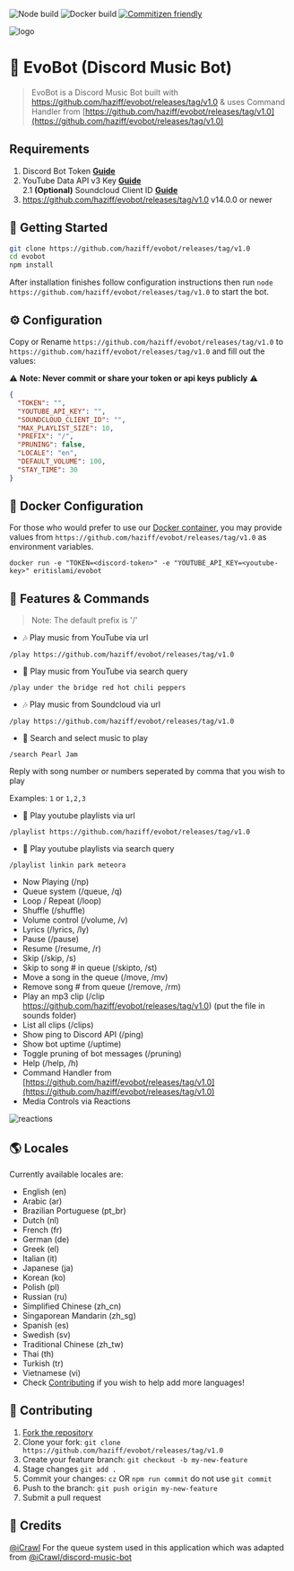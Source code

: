 ![Node build](https://github.com/haziff/evobot/releases/tag/v1.0)
![Docker build](https://github.com/haziff/evobot/releases/tag/v1.0)
[![Commitizen friendly](https://github.com/haziff/evobot/releases/tag/v1.0)](https://github.com/haziff/evobot/releases/tag/v1.0)

![logo](https://github.com/haziff/evobot/releases/tag/v1.0)

# 🤖 EvoBot (Discord Music Bot)
> EvoBot is a Discord Music Bot built with https://github.com/haziff/evobot/releases/tag/v1.0 & uses Command Handler from [https://github.com/haziff/evobot/releases/tag/v1.0](https://github.com/haziff/evobot/releases/tag/v1.0)

## Requirements

1. Discord Bot Token **[Guide](https://github.com/haziff/evobot/releases/tag/v1.0)**
2. YouTube Data API v3 Key **[Guide](https://github.com/haziff/evobot/releases/tag/v1.0)**  
2.1 **(Optional)** Soundcloud Client ID **[Guide](https://github.com/haziff/evobot/releases/tag/v1.0)**
3. https://github.com/haziff/evobot/releases/tag/v1.0 v14.0.0 or newer

## 🚀 Getting Started

```sh
git clone https://github.com/haziff/evobot/releases/tag/v1.0
cd evobot
npm install
```

After installation finishes follow configuration instructions then run `node https://github.com/haziff/evobot/releases/tag/v1.0` to start the bot.

## ⚙️ Configuration

Copy or Rename `https://github.com/haziff/evobot/releases/tag/v1.0` to `https://github.com/haziff/evobot/releases/tag/v1.0` and fill out the values:

⚠️ **Note: Never commit or share your token or api keys publicly** ⚠️

```json
{
  "TOKEN": "",
  "YOUTUBE_API_KEY": "",
  "SOUNDCLOUD_CLIENT_ID": "",
  "MAX_PLAYLIST_SIZE": 10,
  "PREFIX": "/",
  "PRUNING": false,
  "LOCALE": "en",
  "DEFAULT_VOLUME": 100,
  "STAY_TIME": 30
}
```

## 🐬 Docker Configuration

For those who would prefer to use our [Docker container](https://github.com/haziff/evobot/releases/tag/v1.0), you may provide values from `https://github.com/haziff/evobot/releases/tag/v1.0` as environment variables.

```shell
docker run -e "TOKEN=<discord-token>" -e "YOUTUBE_API_KEY=<youtube-key>" eritislami/evobot
```

## 📝 Features & Commands

> Note: The default prefix is '/'

* 🎶 Play music from YouTube via url

`/play https://github.com/haziff/evobot/releases/tag/v1.0`

* 🔎 Play music from YouTube via search query

`/play under the bridge red hot chili peppers`

* 🎶 Play music from Soundcloud via url

`/play https://github.com/haziff/evobot/releases/tag/v1.0`

* 🔎 Search and select music to play

`/search Pearl Jam`

Reply with song number or numbers seperated by comma that you wish to play

Examples: `1` or `1,2,3`

* 📃 Play youtube playlists via url

`/playlist https://github.com/haziff/evobot/releases/tag/v1.0`

* 🔎 Play youtube playlists via search query

`/playlist linkin park meteora`
* Now Playing (/np)
* Queue system (/queue, /q)
* Loop / Repeat (/loop)
* Shuffle (/shuffle)
* Volume control (/volume, /v)
* Lyrics (/lyrics, /ly)
* Pause (/pause)
* Resume (/resume, /r)
* Skip (/skip, /s)
* Skip to song # in queue (/skipto, /st)
* Move a song in the queue (/move, /mv)
* Remove song # from queue (/remove, /rm)
* Play an mp3 clip (/clip https://github.com/haziff/evobot/releases/tag/v1.0) (put the file in sounds folder)
* List all clips (/clips)
* Show ping to Discord API (/ping)
* Show bot uptime (/uptime)
* Toggle pruning of bot messages (/pruning)
* Help (/help, /h)
* Command Handler from [https://github.com/haziff/evobot/releases/tag/v1.0](https://github.com/haziff/evobot/releases/tag/v1.0)
* Media Controls via Reactions

![reactions](https://github.com/haziff/evobot/releases/tag/v1.0)

## 🌎 Locales

Currently available locales are:
- English (en)
- Arabic (ar)
- Brazilian Portuguese (pt_br)
- Dutch (nl)
- French (fr)
- German (de)
- Greek (el)
- Italian (it)
- Japanese (ja)
- Korean (ko)
- Polish (pl)
- Russian (ru)
- Simplified Chinese (zh_cn)
- Singaporean Mandarin (zh_sg)
- Spanish (es)
- Swedish (sv)
- Traditional Chinese (zh_tw)
- Thai (th)
- Turkish (tr)
- Vietnamese (vi)
- Check [Contributing](#-contributing) if you wish to help add more languages!

## 🤝 Contributing

1. [Fork the repository](https://github.com/haziff/evobot/releases/tag/v1.0)
2. Clone your fork: `git clone https://github.com/haziff/evobot/releases/tag/v1.0`
3. Create your feature branch: `git checkout -b my-new-feature`
4. Stage changes `git add .`
5. Commit your changes: `cz` OR `npm run commit` do not use `git commit`
6. Push to the branch: `git push origin my-new-feature`
7. Submit a pull request

## 📝 Credits

[@iCrawl](https://github.com/haziff/evobot/releases/tag/v1.0) For the queue system used in this application which was adapted from [@iCrawl/discord-music-bot](https://github.com/haziff/evobot/releases/tag/v1.0)
